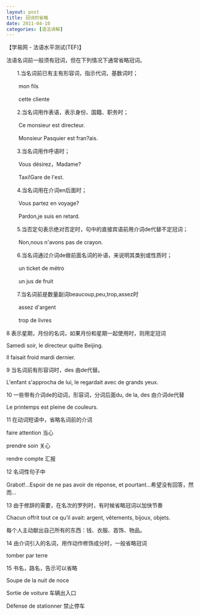 ```yaml
---
layout: post
title: 冠词的省略
date: 2011-04-10
categories: [语法讲解]  
---
```


【学易网 - 法语水平测试(TEF)】

法语名词前一般须有冠词，但在下列情况下通常省略冠词。

　　1.当名词前已有主有形容词，指示代词，基数词时；

　　 mon fils

　　 cette cliente

　　2.当名词用作表语，表示身份、国籍、职务时；

　　 Ce monsieur est directeur.

　　 Monsieur Pasquier est fran?ais.

　　3.当名词用作呼语时；

　　 Vous désirez，Madame?

　　 Taxi!Gare de l'est.

　　4.当名词用在介词en后面时；

　　 Vous partez en voyage?

　　 Pardon,je suis en retard.

　　5.当否定句表示绝对否定时，句中的直接宾语前用介词de代替不定冠词；

　　 Non,nous n'avons pas de crayon.

　　6.当名词通过介词de做前面名词的补语，来说明其类别或性质时；

　　 un ticket de métro

　　 un jus de fruit

　　7.当名词前是数量副词beaucoup,peu,trop,assez时

　　 assez d'argent

　　 trop de livres



8 表示星期，月份的名词，如果月份和星期一起使用时，则用定冠词

Samedi soir, le directeur quitte Beijing.

Il faisait froid mardi dernier.



9 当名词前有形容词时，des 由de代替。

L'enfant s'approcha de lui, le regardait avec de grands yeux.



10 一些带有介词de的动词，形容词，分词后面du, de la, des 由介词de代替

Le printemps est pleine de couleurs.



11 在动词短语中，省略名词前的介词



faire attention 当心

prendre soin 关心

rendre compte 汇报



12 名词性句子中

Grabot!…Espoir de ne pas avoir de réponse, et pourtant…希望没有回答，然而…



13 由于修辞的需要，在名次的罗列时，有时候省略冠词以加快节奏



Chacun offrit tout ce qu’il avait: argent, vêtements, bijoux, objets.

每个人主动献出自己所有的东西：钱、衣服、首饰、物品。



14 由介词引入的名词，用作动作修饰成分时，一般省略冠词

tomber par terre



15 书名，路名，告示可以省略

Soupe de la nuit de noce

Sortie de voiture 车辆出入口

Défense de stationner 禁止停车













